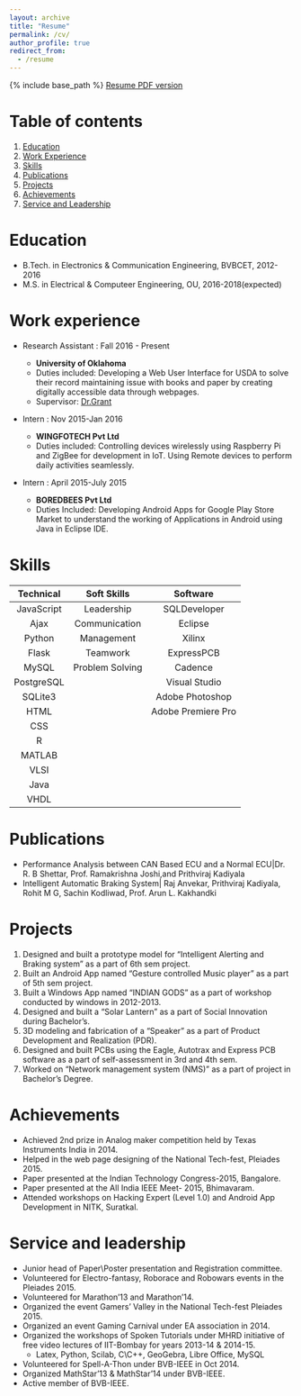 ```yaml
---
layout: archive
title: "Resume"
permalink: /cv/
author_profile: true
redirect_from:
  - /resume
---
```


{% include base_path %}
[Resume PDF version](http://prithvirajkadiyala.github.io/files/Resume.pdf)

# Table of contents
1. [Education](#education)
2. [Work Experience](#work-experience)
3. [Skills](#skills)
4. [Publications](#publications)
5. [Projects](#projects)
6. [Achievements](#achievements)
7. [Service and Leadership](#service-and-leadership)

Education
======
* B.Tech. in Electronics & Communication Engineering, BVBCET, 2012-2016
* M.S. in Electrical & Computeer Engineering, OU, 2016-2018(expected)

Work experience
======
* Research Assistant : Fall 2016 - Present
  * **University of Oklahoma**
  * Duties included: Developing a Web User Interface for USDA to solve their record maintaining issue with books and paper by creating digitally accessible data through webpages.
  * Supervisor: [Dr.Grant](http://www.christangrant.com/)
  
* Intern : Nov 2015-Jan 2016
  * **WINGFOTECH Pvt Ltd**
  * Duties included: Controlling devices wirelessly using Raspberry Pi and ZigBee for development in IoT. Using Remote devices to perform daily activities seamlessly.
  
* Intern : April 2015-July 2015
  * **BOREDBEES Pvt Ltd**
  * Duties Included: Developing Android Apps for Google Play Store Market to understand the working of Applications in Android using Java in Eclipse IDE.
  
  
Skills
======

| Technical     | Soft Skills  | Software       |
|:-------------:|:------------:|:--------------:|
| JavaScript    | Leadership   | SQLDeveloper   |
| Ajax          | Communication| Eclipse        |
| Python        | Management   | Xilinx         |
| Flask         | Teamwork     | ExpressPCB     |
| MySQL         | Problem Solving| Cadence      |
| PostgreSQL    |              | Visual Studio  |
| SQLite3       |              | Adobe Photoshop|
| HTML          |              | Adobe Premiere Pro |
| CSS           |              |                |
| R             |              |                |
| MATLAB        |              |                |
| VLSI          |              |                |
| Java          |              |                |
| VHDL          |              |                |

Publications
======
* Performance Analysis between CAN Based ECU and a Normal ECU|Dr. R. B Shettar, Prof. Ramakrishna Joshi,and Prithviraj Kadiyala
* Intelligent Automatic Braking System| Raj Anvekar, Prithviraj Kadiyala, Rohit M G, Sachin Kodliwad, Prof. Arun L. Kakhandki
  
Projects
======
  1. Designed and built a prototype model for “Intelligent Alerting and Braking system” as a part of 6th sem project.
  2. Built an Android App named “Gesture controlled Music player” as a part of 5th sem project.
  3. Built a Windows App named “INDIAN GODS” as a part of workshop conducted by windows in 2012-2013.
  4. Designed and built a “Solar Lantern” as a part of Social Innovation during Bachelor’s.
  5. 3D modeling and fabrication of a “Speaker” as a part of Product Development and Realization (PDR).
  6. Designed and built PCBs using the Eagle, Autotrax and Express PCB software as a part of self-assessment in 3rd and 4th sem.
  7. Worked on “Network management system (NMS)” as a part of project in Bachelor’s Degree.
  
 Achievements
 =====
  * Achieved 2nd prize in Analog maker competition held by Texas Instruments India in 2014.
  * Helped in the web page designing of the National Tech-fest, Pleiades 2015.
  * Paper presented at the Indian Technology Congress-2015, Bangalore.
  * Paper presented at the All India IEEE Meet- 2015, Bhimavaram.
  * Attended workshops on Hacking Expert (Level 1.0) and Android App Development in NITK, Suratkal.
  
 Service and leadership
 =====

  * Junior head of Paper\Poster presentation and Registration committee.
  * Volunteered for Electro-fantasy, Roborace and Robowars events in the Pleiades 2015.
  * Volunteered for Marathon’13 and Marathon’14.
  * Organized the event Gamers’ Valley in the National Tech-fest Pleiades 2015.
  * Organized an event Gaming Carnival under EA association in 2014.
  * Organized the workshops of Spoken Tutorials under MHRD initiative of free video lectures of IIT-Bombay for years 2013-14 & 2014-15.
    * Latex, Python, Scilab, C\C++, GeoGebra, Libre Office, MySQL
  * Volunteered for Spell-A-Thon under BVB-IEEE in Oct 2014.
  * Organized MathStar’13 & MathStar’14 under BVB-IEEE.
  * Active member of BVB-IEEE.
